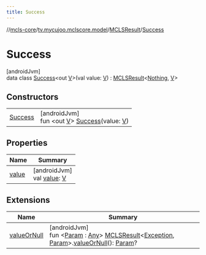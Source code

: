 ```yaml
---
title: Success
---
```

//[mcls-core](../../../../index.html)/[tv.mycujoo.mclscore.model](../../index.html)/[MCLSResult](../index.html)/[Success](index.html)



# Success



[androidJvm]\
data class [Success](index.html)&lt;out [V](index.html)&gt;(val value: [V](index.html)) : [MCLSResult](../index.html)&lt;[Nothing](https://kotlinlang.org/api/latest/jvm/stdlib/kotlin/-nothing/index.html), [V](index.html)&gt;



## Constructors


| | |
|---|---|
| [Success](-success.html) | [androidJvm]<br>fun &lt;out [V](index.html)&gt; [Success](-success.html)(value: [V](index.html)) |


## Properties


| Name | Summary |
|---|---|
| [value](value.html) | [androidJvm]<br>val [value](value.html): [V](index.html) |


## Extensions


| Name | Summary |
|---|---|
| [valueOrNull](../../../tv.mycujoo.mclscore.helper/value-or-null.html) | [androidJvm]<br>fun &lt;[Param](../../../tv.mycujoo.mclscore.helper/value-or-null.html) : [Any](https://kotlinlang.org/api/latest/jvm/stdlib/kotlin/-any/index.html)&gt; [MCLSResult](../index.html)&lt;[Exception](https://kotlinlang.org/api/latest/jvm/stdlib/kotlin/-exception/index.html), [Param](../../../tv.mycujoo.mclscore.helper/value-or-null.html)&gt;.[valueOrNull](../../../tv.mycujoo.mclscore.helper/value-or-null.html)(): [Param](../../../tv.mycujoo.mclscore.helper/value-or-null.html)? |

